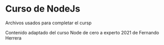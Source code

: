 # Curso de NodeJs

Archivos usados para completar el cursp

Contenido adaptado del curso Node de cero a experto 2021 de Fernando Herrera